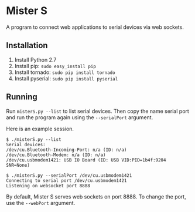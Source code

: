 # Mister S

A program to connect web applications to serial devices via web sockets.


## Installation

1. Install Python 2.7
2. Install pip: `sudo easy_install pip`
3. Install tornado: `sudo pip install tornado`
4. Install pyserial: `sudo pip install pyserial`


## Running

Run `misterS.py --list` to list serial devices. Then copy the name serial port and run the program again using the `--serialPort` argument.

Here is an example session.

```
$ ./misterS.py --list
Serial devices:
/dev/cu.Bluetooth-Incoming-Port: n/a (ID: n/a)
/dev/cu.Bluetooth-Modem: n/a (ID: n/a)
/dev/cu.usbmodem1421: USB IO Board (ID: USB VID:PID=1b4f:9204 SNR=None)

$ ./misterS.py --serialPort /dev/cu.usbmodem1421
Connecting to serial port /dev/cu.usbmodem1421
Listening on websocket port 8888
```

By default, Mister S serves web sockets on port 8888. To change the port, use the `--webPort` argument.
